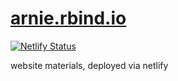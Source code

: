 


# [arnie.rbind.io](https://arnie.rbind.io/)

[![Netlify Status](https://api.netlify.com/api/v1/badges/55c7830d-e190-4df2-b32d-ce903a91da33/deploy-status)](https://app.netlify.com/sites/aks/deploys)

website materials, deployed via netlify
